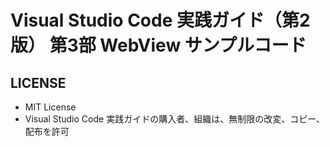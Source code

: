 # Visual Studio Code 実践ガイド（第2版） 第3部 WebView サンプルコード

## LICENSE

- MIT License
- Visual Studio Code 実践ガイドの購入者、組織は、無制限の改変、コピー、配布を許可